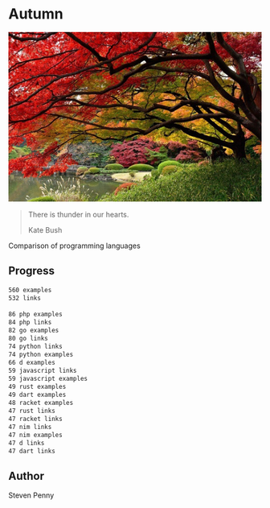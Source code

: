 # Autumn

![hero](docs/image.jpg)

> There is thunder in our hearts.
>
> Kate Bush

Comparison of programming languages

## Progress

~~~
560 examples
532 links

86 php examples
84 php links
82 go examples
80 go links
74 python links
74 python examples
66 d examples
59 javascript links
59 javascript examples
49 rust examples
49 dart examples
48 racket examples
47 rust links
47 racket links
47 nim links
47 nim examples
47 d links
47 dart links
~~~

## Author

Steven Penny
